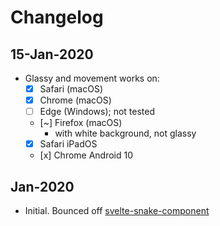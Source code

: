 # Changelog

## 15-Jan-2020

- Glassy and movement works on:
  - [x] Safari (macOS)
  - [x] Chrome (macOS)
  - [ ] Edge (Windows); not tested
  - [~] Firefox (macOS)
    - with white background, not glassy
  - [x] Safari iPadOS
  - [x] Chrome Android 10

## Jan-2020

- Initial. Bounced off [svelte-snake-component](https://github.com/gogakoreli/svelte-snake-web-component)
